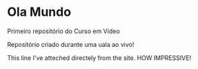 # Ola Mundo
 Primeiro repositório do Curso em Vídeo

Repositório criado durante uma uala ao vivo!

This line I've atteched directely from the site. HOW IMPRESSIVE!
